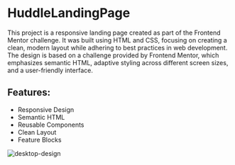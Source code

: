 # HuddleLandingPage
This project is a responsive landing page created as part of the Frontend Mentor challenge. It was built using HTML and CSS, focusing on creating a clean, modern layout while adhering to best practices in web development. The design is based on a challenge provided by Frontend Mentor, which emphasizes semantic HTML, adaptive styling across different screen sizes, and a user-friendly interface.


## Features:
- Responsive Design
- Semantic HTML
- Reusable Components
- Clean Layout
- Feature Blocks

![desktop-design](https://github.com/user-attachments/assets/063a987f-ad5e-44cc-8572-1242c94c3a5d)
